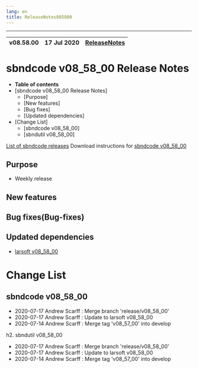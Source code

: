 ```yaml
---
lang: en
title: ReleaseNotes085800
---
```


-----------------------------------------------------------------------------
| v08.58.00 | 17 Jul 2020 | [ReleaseNotes](ReleaseNotes085800.html) |
| --- | --- | --- |



sbndcode v08_58_00 Release Notes
=======================================================================================

-   **Table of contents**
-   [sbndcode v08_58_00 Release Notes]
    -   [Purpose]
    -   [New features]
    -   [Bug fixes]
    -   [Updated dependencies]
-   [Change List]
    -   [sbndcode v08_58_00]
    -   [sbndutil v08_58_00]

[List of sbndcode releases](List_of_SBND_code_releases.html)
Download instructions for [sbndcode v08_58_00](http://scisoft.fnal.gov/scisoft/bundles/sbnd/v08_58_00/sbndcode-v08_58_00.html)

Purpose
---------------------------------------------------

* Weekly release

New features
---------------------------------------------------

Bug fixes(Bug-fixes)
---------------------------------------------------

Updated dependencies
---------------------------------------------------

* [larsoft v08_58_00](https://cdcvs.fnal.gov/redmine/projects/larsoft/wiki/ReleaseNotes085800)

Change List
==========================================

sbndcode v08_58_00
---------------------------------------------------

* 2020-07-17  Andrew Scarff : Merge branch 'release/v08_58_00'
* 2020-07-17  Andrew Scarff : Update to larsoft v08_58_00
* 2020-07-14  Andrew Scarff : Merge tag 'v08_57_00' into develop

h2. sbndutil v08_58_00

* 2020-07-17  Andrew Scarff : Merge branch 'release/v08_58_00'
* 2020-07-17  Andrew Scarff : Update to larsoft v08_58_00
* 2020-07-14  Andrew Scarff : Merge tag 'v08_57_00' into develop
